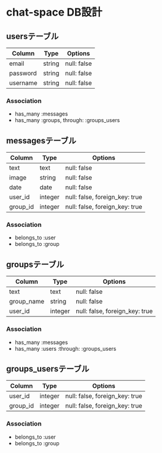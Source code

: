 # chat-space DB設計
## usersテーブル
|Column|Type|Options|
|------|----|-------|
|email|string|null: false|
|password|string|null: false|
|username|string|null: false|
### Association
- has_many :messages
- has_many :groups, through: :groups_users


## messagesテーブル
|Column|Type|Options|
|------|----|-------|
|text|text|null: false|
|image|string|null: false|
|date|date|null: false|
|user_id|integer|null: false, foreign_key: true|
|group_id|integer|null: false, foreign_key: true|
### Association
- belongs_to :user
- belongs_to :group

## groupsテーブル
|Column|Type|Options|
|------|----|-------|
|text|text|null: false|
|group_name|string|null: false|
|user_id|integer|null: false, foreign_key: true|
### Association
- has_many :messages
- has_many :users :through: :groups_users

## groups_usersテーブル
|Column|Type|Options|
|------|----|-------|
|user_id|integer|null: false, foreign_key: true|
|group_id|integer|null: false, foreign_key: true|
### Association
- belongs_to :user
- belongs_to :group